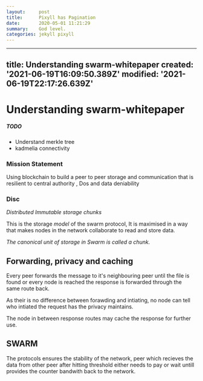 ```yaml
---
layout:     post
title:      Pixyll has Pagination
date:       2020-05-01 11:21:29
summary:    God level.
categories: jekyll pixyll
---
```


---
title: Understanding swarm-whitepaper
created: '2021-06-19T16:09:50.389Z'
modified: '2021-06-19T22:17:26.639Z'
---


# Understanding swarm-whitepaper

##### TODO 
  - Understand merkle tree
  - kadmelia connectivity

### Mission Statement


Using blockchain to build a peer to peer storage and communication that is resilient to central authority , Dos and data deniability

### Disc

*Distributed Immutable storage chunks*

This is the storage *model* of the swarm protocol, It is maximised in a way that makes nodes in the network collaborate to read and store data. 

*The canonical unit of storage in Swarm is called a chunk.*

## Forwarding, privacy and caching

Every peer forwards the message to it's neighbouring peer until the file is found or every node is reached the response is forwarded through the same route back.

As their is no difference between forawding and intiating, no node can tell who intiated the request has the privacy maintains.

The node in between response routes may cache the response for further use.

## SWARM

The protocols ensures the stability of the network, peer which recieves the data from other peer after hitting threshold either needs to pay or wait untill provides the counter bandwith back to the network.


